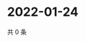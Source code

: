 # 2022-01-24

共 0 条

<!-- BEGIN WEIBO -->
<!-- 最后更新时间 Mon Jan 24 2022 00:20:42 GMT+0800 (China Standard Time) -->

<!-- END WEIBO -->
